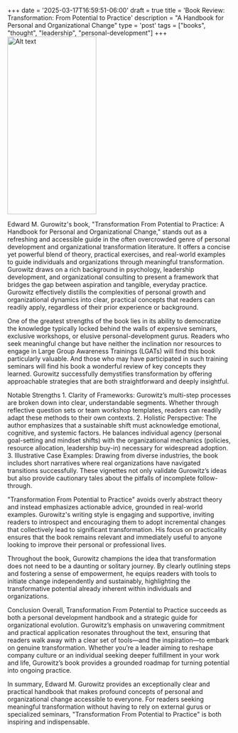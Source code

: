 +++
date = '2025-03-17T16:59:51-06:00'
draft = true
title = 'Book Review: Transformation: From Potential to Practice'
description = "A Handbook for Personal and Organizational Change"
type = 'post'
tags = ["books", "thought", "leadership", "personal-development"]
+++
  <img src="https://julianwest.me/Blog/posts/images/transformation-gurowitz.jpeg" alt="Alt text" width="200" height="400">


Edward M. Gurowitz's book, "Transformation From Potential to Practice: A Handbook for Personal and Organizational Change," stands out as a refreshing and accessible guide in the often overcrowded genre of personal development and organizational transformation literature.  It offers a concise yet powerful blend of theory, practical exercises, and real-world examples to guide individuals and organizations through meaningful transformation. Gurowitz draws on a rich background in psychology, leadership development, and organizational consulting to present a framework that bridges the gap between aspiration and tangible, everyday practice. Gurowitz effectively distills the complexities of personal growth and organizational dynamics into clear, practical concepts that readers can readily apply, regardless of their prior experience or background.

One of the greatest strengths of the book lies in its ability to democratize the knowledge typically locked behind the walls of expensive seminars, exclusive workshops, or elusive personal-development gurus. Readers who seek meaningful change but have neither the inclination nor resources to engage in Large Group Awareness Trainings (LGATs) will find this book particularly valuable. And those who may have participated in such training seminars will find his book a wonderful review of key concepts they learned. Gurowitz successfully demystifies transformation by offering approachable strategies that are both straightforward and deeply insightful.

Notable Strengths
	1.	Clarity of Frameworks: Gurowitz’s multi-step processes are broken down into clear, understandable segments. Whether through reflective question sets or team workshop templates, readers can readily adapt these methods to their own contexts.
	2.	Holistic Perspective: The author emphasizes that a sustainable shift must acknowledge emotional, cognitive, and systemic factors. He balances individual agency (personal goal-setting and mindset shifts) with the organizational mechanics (policies, resource allocation, leadership buy-in) necessary for widespread adoption.
	3.	Illustrative Case Examples: Drawing from diverse industries, the book includes short narratives where real organizations have navigated transitions successfully. These vignettes not only validate Gurowitz’s ideas but also provide cautionary tales about the pitfalls of incomplete follow-through.


"Transformation From Potential to Practice" avoids overly abstract theory and instead emphasizes actionable advice, grounded in real-world examples. Gurowitz's writing style is engaging and supportive, inviting readers to introspect and encouraging them to adopt incremental changes that collectively lead to significant transformation. His focus on practicality ensures that the book remains relevant and immediately useful to anyone looking to improve their personal or professional lives.

Throughout the book, Gurowitz champions the idea that transformation does not need to be a daunting or solitary journey. By clearly outlining steps and fostering a sense of empowerment, he equips readers with tools to initiate change independently and sustainably, highlighting the transformative potential already inherent within individuals and organizations.

Conclusion
Overall, Transformation From Potential to Practice succeeds as both a personal development handbook and a strategic guide for organizational evolution. Gurowitz’s emphasis on unwavering commitment and practical application resonates throughout the text, ensuring that readers walk away with a clear set of tools—and the inspiration—to embark on genuine transformation. Whether you’re a leader aiming to reshape company culture or an individual seeking deeper fulfillment in your work and life, Gurowitz’s book provides a grounded roadmap for turning potential into ongoing practice.


In summary, Edward M. Gurowitz provides an exceptionally clear and practical handbook that makes profound concepts of personal and organizational change accessible to everyone. For readers seeking meaningful transformation without having to rely on external gurus or specialized seminars, "Transformation From Potential to Practice" is both inspiring and indispensable.

